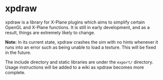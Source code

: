 # xpdraw
xpdraw is a library for X-Plane plugins which aims to simplify certain OpenGL and X-Plane functions. It is still in early development, and as a result, things are extremely likely to change.

**Note:** In its current state, xpdraw crashes the sim with no hints whenever it runs into an error such as being unable to load a texture. This will be fixed in the future.

The include directory and static libraries are under the `export/` directory. 
Usage instructions will be added to a wiki as xpdraw becomes more complete.